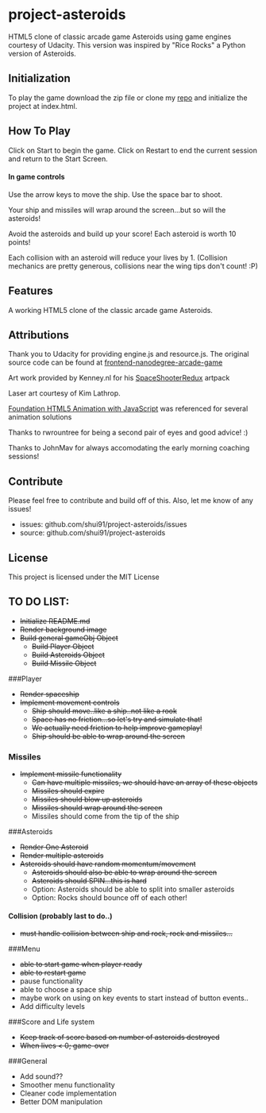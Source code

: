 # project-asteroids
HTML5 clone of classic arcade game Asteroids using game engines courtesy of Udacity. This version was inspired by "Rice Rocks" a Python version of Asteroids.

## Initialization

To play the game download the zip file or clone my [repo](github.com/shui91/project-asteroids) and initialize the project at index.html.

## How To Play
Click on Start to begin the game. 
Click on Restart to end the current session and return to the Start Screen.

#### In game controls 
Use the arrow keys to move the ship.
Use the space bar to shoot.

Your ship and missiles will wrap around the screen...but so will the asteroids!

Avoid the asteroids and build up your score! Each asteroid is worth 10 points!

Each collision with an asteroid will reduce your lives by 1. (Collision mechanics are pretty generous, collisions near the wing tips don't count! :P)

## Features

A working HTML5 clone of the classic arcade game Asteroids. 

## Attributions

Thank you to Udacity for providing engine.js and resource.js.
The original source code can be found at [frontend-nanodegree-arcade-game](github.com/udacity/frontend-nanodegree-arcade-game)

Art work provided by Kenney.nl for his [SpaceShooterRedux](http://opengameart.org/content/space-shooter-redux) artpack

Laser art courtesy of Kim Lathrop.

[Foundation HTML5 Animation with JavaScript](https://books.google.ca/books?id=RmphScK8u-gC&printsec=frontcover#v=onepage&q&f=false) was referenced for several animation solutions

Thanks to rwrountree for being a second pair of eyes and good advice! :)

Thanks to JohnMav for always accomodating the early morning coaching sessions! 

## Contribute
Please feel free to contribute and build off of this. Also, let me know of any issues!

- issues: github.com/shui91/project-asteroids/issues
- source: github.com/shui91/project-asteroids

## License

This project is licensed under the MIT License

## TO DO LIST:
 - ~~Initialize README.md~~
 - ~~Render background image~~
 - ~~Build general gameObj Object~~
	- ~~Build Player Object~~
	- ~~Build Asteroids Object~~
	- ~~Build Missile Object~~

###Player
- ~~Render spaceship~~
- ~~Implement movement controls~~
	- ~~Ship should move..like a ship..not like a rook~~
	- ~~Space has no friction...so let's try and simulate that!~~
	- ~~We actually need friction to help improve gameplay!~~ 
	- ~~Ship should be able to wrap around the screen~~

### Missiles
- ~~Implement missile functionality~~
	- ~~Can have multiple missiles, we should have an array of these objects~~
	- ~~Missiles should expire~~
	- ~~Missiles should blow up asteroids~~
	- ~~Missiles should wrap around the screen~~
	- Missiles should come from the tip of the ship

###Asteroids
 - ~~Render One Asteroid~~
 - ~~Render multiple asteroids~~
 - ~~Asteroids should have random momentum/movement~~
 	- ~~Asteroids should also be able to wrap around the screen~~
 	- ~~Asteroids should SPIN...this is hard~~
	- Option: Asteroids should be able to split into smaller asteroids
	- Option: Rocks should bounce off of each other!

#### Collision (probably last to do..)
- ~~must handle collision between ship and rock, rock and missiles...~~


###Menu
- ~~able to start game when player ready~~
- ~~able to restart game~~
- pause functionality
- able to choose a space ship
- maybe work on using on key events to start instead of button events..
- Add difficulty levels

###Score and Life system
- ~~Keep track of score based on number of asteroids destroyed~~
- ~~When lives < 0; game-over~~

###General
- Add sound??
- Smoother menu functionality
- Cleaner code implementation
- Better DOM manipulation 

